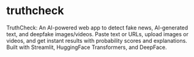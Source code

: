 # truthcheck
TruthCheck: An AI-powered web app to detect fake news, AI-generated text, and deepfake images/videos. Paste text or URLs, upload images or videos, and get instant results with probability scores and explanations. Built with Streamlit, HuggingFace Transformers, and DeepFace.
